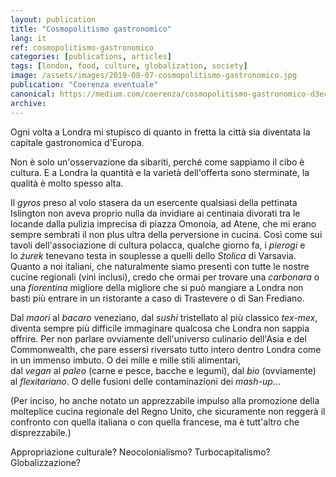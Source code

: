 ```yaml
---
layout: publication
title: "Cosmopolitismo gastronomico"
lang: it
ref: cosmopolitismo-gastronomico
categories: [publications, articles]
tags: [london, food, culture, globalization, society]
image: /assets/images/2019-08-07-cosmopolitismo-gastronomico.jpg
publication: "Coerenza eventuale"
canonical: https://medium.com/coerenza/cosmopolitismo-gastronomico-d3e4b56b7441
archive:
---
```


Ogni volta a Londra mi stupisco di quanto in fretta la città sia diventata la capitale gastronomica d'Europa.

Non è solo un'osservazione da sibariti, perché come sappiamo il cibo è cultura. E a Londra la quantità e la varietà dell'offerta sono sterminate, la qualità è molto spesso alta.

Il *gyros* preso al volo stasera da un esercente qualsiasi della pettinata Islington non aveva proprio nulla da invidiare ai centinaia divorati tra le locande dalla pulizia imprecisa di piazza Omonoia, ad Atene, che mi erano sempre sembrati il non plus ultra della perversione in cucina. Così come sui tavoli dell'associazione di cultura polacca, qualche giorno fa, i *pierogi* e lo *żurek* tenevano testa in souplesse a quelli dello *Stolica* di Varsavia. Quanto a noi italiani, che naturalmente siamo presenti con tutte le nostre cucine regionali (vini inclusi), credo che ormai per trovare una *carbonara* o una *fiorentina* migliore della migliore che si può mangiare a Londra non basti più entrare in un ristorante a caso di Trastevere o di San Frediano.

Dal *maori* al *bacaro* veneziano, dal *sushi* tristellato al più classico *tex-mex*, diventa sempre più difficile immaginare qualcosa che Londra non sappia offrire. Per non parlare ovviamente dell'universo culinario dell'Asia e del Commonwealth, che pare essersi riversato tutto intero dentro Londra come in un immenso imbuto. O dei mille e mille stili alimentari, dal *vegan* al *paleo* (carne e pesce, bacche e legumi), dal *bio* (ovviamente) al *flexitariano*. O delle fusioni delle contaminazioni dei *mash-up*...

(Per inciso, ho anche notato un apprezzabile impulso alla promozione della molteplice cucina regionale del Regno Unito, che sicuramente non reggerà il confronto con quella italiana o con quella francese, ma è tutt'altro che disprezzabile.)

Appropriazione culturale? Neocolonialismo? Turbocapitalismo? Globalizzazione?

